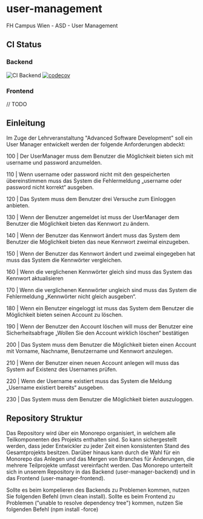# user-management
FH Campus Wien - ASD - User Management

## CI Status

### Backend
![CI Backend](https://github.com/alkn87/user-management/actions/workflows/backend.yml/badge.svg?branch=main&flag=vm)
[![codecov](https://codecov.io/gh/alkn87/user-management/branch/main/graph/badge.svg?token=EI23SSNO86)](https://codecov.io/gh/alkn87/user-management)

### Frontend
// TODO


## Einleitung

Im Zuge der Lehrveranstaltung "Advanced Software Development" soll ein User Manager entwickelt werden der folgende Anforderungen abdeckt:

100 | Der UserManager muss dem Benutzer die Möglichkeit bieten sich mit username und password anzumelden.

110 | Wenn username oder password nicht mit den gespeicherten übereinstimmen muss das System die Fehlermeldung „username oder password nicht korrekt“ ausgeben.

120 | Das System muss dem Benutzer drei Versuche zum Einloggen anbieten.

130 | Wenn der Benutzer angemeldet ist muss der UserManager dem Benutzer die Möglichkeit bieten das Kennwort zu ändern.

140 | Wenn der Benutzer das Kennwort ändert muss das System dem Benutzer die Möglichkeit bieten das neue Kennwort zweimal einzugeben.

150 | Wenn der Benutzer das Kennwort ändert und zweimal eingegeben hat muss das System die Kennwörter vergleichen.

160 | Wenn die verglichenen Kennwörter gleich sind muss das System das Kennwort aktualisieren

170 | Wenn die verglichenen Kennwörter ungleich sind muss das System die Fehlermeldung „Kennwörter nicht gleich ausgeben“.

180 | Wenn ein Benutzer eingeloggt ist muss das System dem Benutzer die Möglichkeit bieten seinen Account zu löschen.

190 | Wenn der Benutzer den Account löschen will muss der Benutzer eine Sicherheitsabfrage „Wollen Sie den Account wirklich löschen“ bestätigen

200 | Das System muss dem Benutzer die Möglichkeit bieten einen Account mit Vorname, Nachname, Benutzername und Kennwort anzulegen.

210 | Wenn der Benutzer einen neuen Account anlegen will muss das System auf Existenz des Usernames prüfen.

220 | Wenn der Username existiert muss das System die Meldung „Username existiert bereits“ ausgeben.

230 | Das System muss dem Benutzer die Möglichkeit bieten auszuloggen.



## Repository Struktur

Das Repository wird über ein Monorepo organisiert, in welchem alle Teilkomponenten des Projekts enthalten sind. So kann sichergestellt werden, dass jeder Entwickler zu jeder Zeit einen konsistenten Stand des Gesamtprojekts besitzen. Darüber hinaus kann durch die Wahl für ein Monorepo das Anlegen und das Mergen von Branches für Änderungen, die mehrere Teilprojekte umfasst vereinfacht werden. Das Monorepo unterteilt sich in unserem Repository in das Backend (user-manager-backend) und in das Frontend (user-manager-frontend). 

Sollte es beim kompelieren des Backends zu Problemen kommen, nutzen Sie folgenden Befehl (mvn clean install). 
Sollte es beim Frontend zu Problemen ("unable to resolve dependency tree") kommen, nutzen Sie folgenden Befehl (npm install -force)
